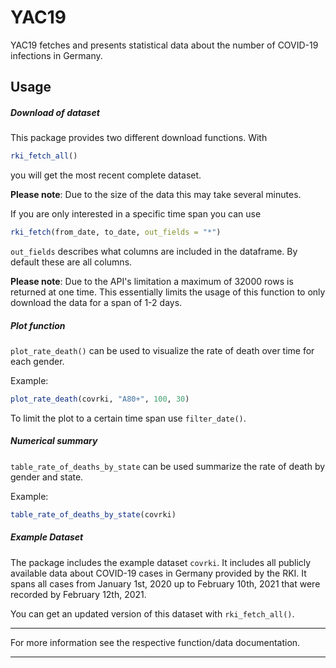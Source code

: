 
# YAC19

<!-- badges: start -->
<!-- badges: end -->

YAC19 fetches and presents statistical data about the number of COVID-19 infections in Germany.

## Usage

##### Download of dataset

This package provides two different download functions. With 
``` r
rki_fetch_all()
```
you will get the most recent complete dataset.

**Please note**: Due to the size of the data this may take several minutes. 

If you are only interested in a specific time span you can use 
``` r
rki_fetch(from_date, to_date, out_fields = "*")
```
`out_fields` describes what columns are included in the dataframe. By default these
are all columns. 

**Please note**: Due to the API's limitation a maximum of 32000 rows is returned
at one time. This essentially limits the usage of this function to only download
the data for a span of 1-2 days.

##### Plot function
`plot_rate_death()` can be used to visualize the rate of death over time for 
each gender.

Example:
``` r
plot_rate_death(covrki, "A80+", 100, 30) 
```
To limit the plot to a certain time span use `filter_date()`.

##### Numerical summary
`table_rate_of_deaths_by_state` can be used summarize the rate of death by 
gender and state.

Example: 
``` r
table_rate_of_deaths_by_state(covrki)
```

##### Example Dataset
The package includes the example dataset `covrki`. It includes all publicly 
available data about COVID-19 cases in Germany provided by the RKI. It spans 
all cases from January 1st, 2020 up to February 10th, 2021 that were recorded 
by February 12th, 2021.

You can get an updated version of this dataset with `rki_fetch_all()`.

---

For more information see the respective function/data documentation.

---
